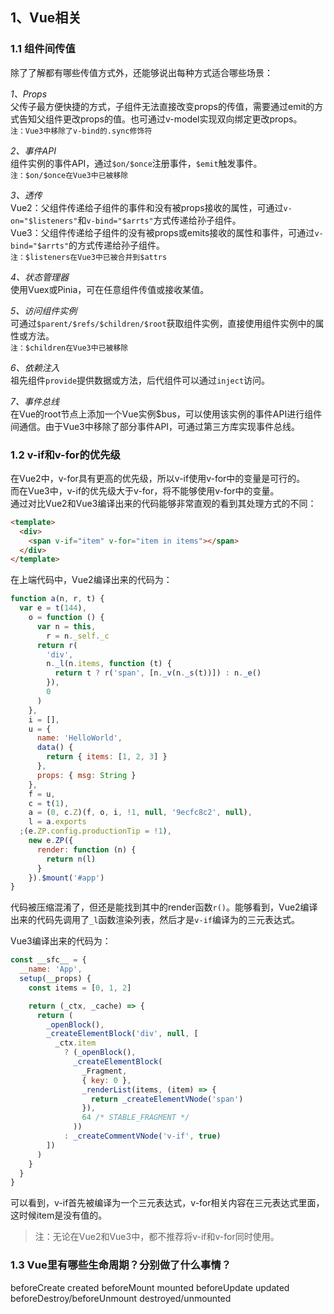 ## 1、Vue相关
### 1.1 组件间传值
除了了解都有哪些传值方式外，还能够说出每种方式适合哪些场景：  

*1、Props*  
父传子最方便快捷的方式，子组件无法直接改变props的传值，需要通过emit的方式告知父组件更改props的值。也可通过v-model实现双向绑定更改props。  
`注：Vue3中移除了v-bind的.sync修饰符`  

*2、事件API*  
组件实例的事件API，通过`$on/$once`注册事件，`$emit`触发事件。  
`注：$on/$once在Vue3中已被移除`  

*3、透传*  
Vue2：父组件传递给子组件的事件和没有被props接收的属性，可通过`v-on="$listeners"`和`v-bind="$arrts"`方式传递给孙子组件。  
Vue3：父组件传递给子组件的没有被props或emits接收的属性和事件，可通过`v-bind="$arrts"`的方式传递给孙子组件。  
`注：$listeners在Vue3中已被合并到$attrs`  

*4、状态管理器*  
使用Vuex或Pinia，可在任意组件传值或接收某值。  

*5、访问组件实例*  
可通过`$parent/$refs/$children/$root`获取组件实例，直接使用组件实例中的属性或方法。  
`注：$children在Vue3中已被移除`  

*6、依赖注入*  
祖先组件`provide`提供数据或方法，后代组件可以通过`inject`访问。  

*7、事件总线*  
在Vue的root节点上添加一个Vue实例$bus，可以使用该实例的事件API进行组件间通信。由于Vue3中移除了部分事件API，可通过第三方库实现事件总线。

### 1.2 v-if和v-for的优先级
在Vue2中，v-for具有更高的优先级，所以v-if使用v-for中的变量是可行的。  
而在Vue3中，v-if的优先级大于v-for，将不能够使用v-for中的变量。  
通过对比Vue2和Vue3编译出来的代码能够非常直观的看到其处理方式的不同：
```html
<template>
  <div>
    <span v-if="item" v-for="item in items"></span>
  </div>
</template>
```
在上端代码中，Vue2编译出来的代码为：
```js
function a(n, r, t) {
  var e = t(144),
    o = function () {
      var n = this,
        r = n._self._c
      return r(
        'div',
        n._l(n.items, function (t) {
          return t ? r('span', [n._v(n._s(t))]) : n._e()
        }),
        0
      )
    },
    i = [],
    u = {
      name: 'HelloWorld',
      data() {
        return { items: [1, 2, 3] }
      },
      props: { msg: String }
    },
    f = u,
    c = t(1),
    a = (0, c.Z)(f, o, i, !1, null, '9ecfc8c2', null),
    l = a.exports
  ;(e.ZP.config.productionTip = !1),
    new e.ZP({
      render: function (n) {
        return n(l)
      }
    }).$mount('#app')
}
```
代码被压缩混淆了，但还是能找到其中的render函数`r()`。能够看到，Vue2编译出来的代码先调用了`_l`函数渲染列表，然后才是`v-if`编译为的三元表达式。  

Vue3编译出来的代码为：
```js
const __sfc__ = {
  __name: 'App',
  setup(__props) {
    const items = [0, 1, 2]

    return (_ctx, _cache) => {
      return (
        _openBlock(),
        _createElementBlock('div', null, [
          _ctx.item
            ? (_openBlock(),
              _createElementBlock(
                _Fragment,
                { key: 0 },
                _renderList(items, (item) => {
                  return _createElementVNode('span')
                }),
                64 /* STABLE_FRAGMENT */
              ))
            : _createCommentVNode('v-if', true)
        ])
      )
    }
  }
}
```
可以看到，v-if首先被编译为一个三元表达式，v-for相关内容在三元表达式里面，这时候item是没有值的。  

> 注：无论在Vue2和Vue3中，都不推荐将v-if和v-for同时使用。

### 1.3 Vue里有哪些生命周期？分别做了什么事情？
beforeCreate
created
beforeMount
mounted
beforeUpdate
updated
beforeDestroy/beforeUnmount
destroyed/unmounted 
